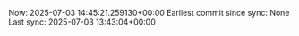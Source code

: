 Now: 2025-07-03 14:45:21.259130+00:00 Earliest commit since sync: None Last sync: 2025-07-03 13:43:04+00:00
